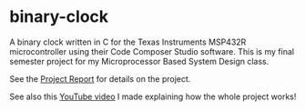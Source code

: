# binary-clock
A binary clock written in C for the Texas Instruments MSP432R microcontroller using their Code Composer Studio software. This is my final semester project for my Microprocessor Based System Design class.

See the [Project Report](https://github.com/Dartis4/binary-clock/blob/master/Final_Project.pdf) for details on the project.

See also this [YouTube video](https://youtu.be/1WTI7uzjeys?si=s9cRs_k4Cx-Z2vCP) I made explaining how the whole project works!
